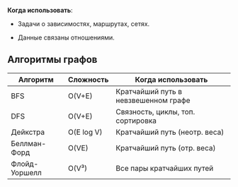 **Когда использовать**:

- Задачи о зависимостях, маршрутах, сетях.

- Данные связаны отношениями.

## Алгоритмы графов

|Алгоритм|Сложность|Когда использовать|
|---|---|---|
|BFS|O(V+E)|Кратчайший путь в невзвешенном графе|
|DFS|O(V+E)|Связность, циклы, топ. сортировка|
|Дейкстра|O(E log V)|Кратчайший путь (неотр. веса)|
|Беллман-Форд|O(VE)|Кратчайший путь (отр. веса)|
|Флойд-Уоршелл|O(V³)|Все пары кратчайших путей|
